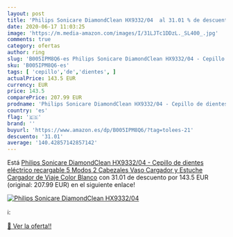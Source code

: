 ```yaml
---
layout: post
title: 'Philips Sonicare DiamondClean HX9332/04  al 31.01 % de descuento'
date: 2020-06-17 11:03:25
image: 'https://m.media-amazon.com/images/I/31LJTc1DDzL._SL400_.jpg'
comments: true
category: ofertas
author: ring
slug: 'B005IPM8Q6-es Philips Sonicare DiamondClean HX9332/04 - Cepillo de...'
sku: 'B005IPM8Q6-es'
tags: [ 'cepillo','de','dientes', ]
actualPrice: 143.5 EUR
currency: EUR
price: 143.5
comparePrice: 207.99 EUR
prodname: 'Philips Sonicare DiamondClean HX9332/04 - Cepillo de dientes eléctrico recargable  5 Modos  2 Cabezales  Vaso Cargador y Estuche Cargador de Viaje  Color Blanco'
country: 'es'
flag: '🇪🇸'
brand: ''
buyurl: 'https://www.amazon.es/dp/B005IPM8Q6/?tag=tolees-21'
descuento: '31.01'
average: '140.42857142857142'
---
```


Está [Philips Sonicare DiamondClean HX9332/04 - Cepillo de dientes eléctrico recargable  5 Modos  2 Cabezales  Vaso Cargador y Estuche Cargador de Viaje  Color Blanco](https://www.amazon.es/dp/B005IPM8Q6/?tag=tolees-21) con 31.01 de descuento por 143.5 EUR (original: 207.99 EUR) en el siguiente enlace!

[![Philips Sonicare DiamondClean HX9332/04 ](https://m.media-amazon.com/images/I/31LJTc1DDzL._SL400_.jpg)](https://www.amazon.es/dp/B005IPM8Q6/?tag=tolees-21)

ℹ️:


[🛒 Ver la oferta!!](https://www.amazon.es/dp/B005IPM8Q6/?tag=tolees-21)
